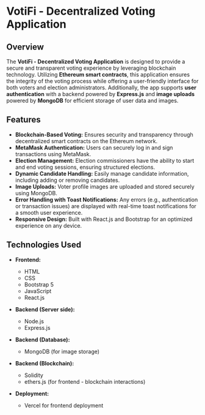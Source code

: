 # VotiFi - Decentralized Voting Application

## Overview

The **VotiFi - Decentralized Voting Application** is designed to provide a secure and transparent voting experience by leveraging blockchain technology. Utilizing **Ethereum smart contracts**, this application ensures the integrity of the voting process while offering a user-friendly interface for both voters and election administrators. Additionally, the app supports **user authentication** with a backend powered by **Express.js** and **image uploads** powered by **MongoDB** for efficient storage of user data and images.

## Features

- **Blockchain-Based Voting:** Ensures security and transparency through decentralized smart contracts on the Ethereum network.
- **MetaMask Authentication:** Users can securely log in and sign transactions using MetaMask.
- **Election Management:** Election commissioners have the ability to start and end voting sessions, ensuring structured elections.
- **Dynamic Candidate Handling:** Easily manage candidate information, including adding or removing candidates.
- **Image Uploads:** Voter profile images are uploaded and stored securely using MongoDB.
- **Error Handling with Toast Notifications:** Any errors (e.g., authentication or transaction issues) are displayed with real-time toast notifications for a smooth user experience.
- **Responsive Design:** Built with React.js and Bootstrap for an optimized experience on any device.

## Technologies Used

- **Frontend:**
  - HTML
  - CSS
  - Bootstrap 5
  - JavaScript 
  - React.js
  
- **Backend (Server side):**
  - Node.js 
  - Express.js

- **Backend (Database):**
  - MongoDB (for image storage)
    
- **Backend (Blockchain):**
  - Solidity
  - ethers.js (for frontend - blockchain interactions)
    
- **Deployment:**
  - Vercel for frontend deployment
